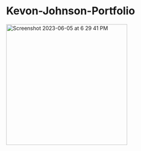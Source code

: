 # Kevon-Johnson-Portfolio


<img width="325" alt="Screenshot 2023-06-05 at 6 29 41 PM" src="https://github.com/kjgolf9/Kevon-Johnson-Portfolio/assets/129339387/1ca23523-a811-4195-b0d4-58b948cddaec">
